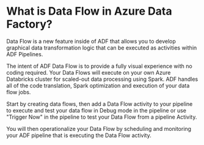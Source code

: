 # What is Data Flow in Azure Data Factory?

Data Flow is a new feature inside of ADF that allows you to develop graphical data transformation logic that can be executed as activities within ADF Pipelines.

The intent of ADF Data Flow is to provide a fully visual experience with no coding required. Your Data Flows will execute on your own Azure Databricks cluster for scaled-out data processing using Spark. ADF handles all of the code translation, Spark optimization and execution of your data flow jobs.

Start by creating data flows, then add a Data Flow activity to your pipeline to execute and test your data flow in Debug mode in the pipeline or use "Trigger Now" in the pipeline to test your Data Flow from a pipeline Activity.

You will then operationalize your Data Flow by scheduling and monitoring your ADF pipeline that is executing the Data Flow activity.


